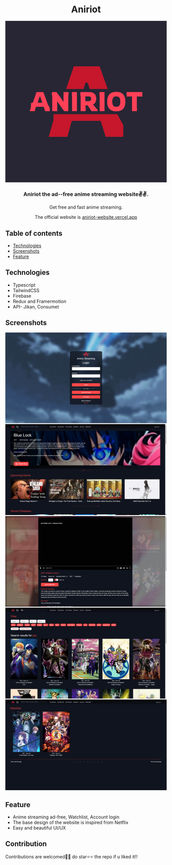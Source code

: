 <div style="text-align: center;">
<h1>Aniriot</h1>

<img src="Image/logo-icon.png">

### Aniriot the ad--free anime streaming website✌️✌️.

Get free and fast anime streaming.

The official website is [aniriot-website.vercel.app](aniriot-website.vercel.app)

</div>

## Table of contents

- [Technologies](#technologies)
- [Screenshots](#screenshots)
- [Feature](#feature)

## Technologies

- Typescript
- TailwindCSS
- Firebase
- Redux and Framermotion
- API- Jikan, Consumet

## Screenshots

<img src="Image/menu.png">

<img src="Image/home.png">

<img src="Image/detail.png">

<img src="Image/search.png">

<img src="Image/watch.png">


## Feature

- Anime streaming ad-free, Watchlist, Account login
- The base design of the website is inspired from Netflix
- Easy and beautiful UI/UX

## Contribution

Contributions are welcomed🙂🙂
 do star⭐⭐ the repo if u liked it!!
